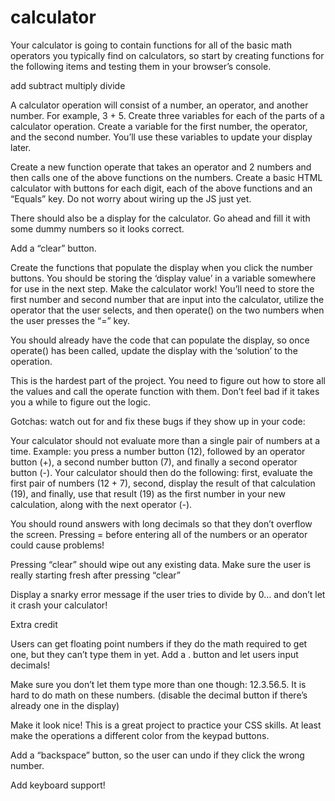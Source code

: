 # calculator
Your calculator is going to contain functions for all of the basic math operators you typically find on calculators, so start by creating functions for the following items and testing them in your browser’s console.

add
subtract
multiply
divide

A calculator operation will consist of a number, an operator, and another number. For example, 3 + 5. Create three variables for each of the parts of a calculator operation. Create a variable for the first number, the operator, and the second number. You’ll use these variables to update your display later.

Create a new function operate that takes an operator and 2 numbers and then calls one of the above functions on the numbers.
Create a basic HTML calculator with buttons for each digit, each of the above functions and an “Equals” key.
Do not worry about wiring up the JS just yet.

There should also be a display for the calculator. Go ahead and fill it with some dummy numbers so it looks correct.

Add a “clear” button.

Create the functions that populate the display when you click the number buttons. You should be storing the ‘display value’ in a variable somewhere for use in the next step.
Make the calculator work! You’ll need to store the first number and second number that are input into the calculator, utilize the operator that the user selects, and then operate() on the two numbers when the user presses the “=” key.

You should already have the code that can populate the display, so once operate() has been called, update the display with the ‘solution’ to the operation.

This is the hardest part of the project. You need to figure out how to store all the values and call the operate function with them. Don’t feel bad if it takes you a while to figure out the logic.

Gotchas: watch out for and fix these bugs if they show up in your code:

Your calculator should not evaluate more than a single pair of numbers at a time. Example: you press a number button (12), followed by an operator button (+), a second number button (7), and finally a second operator button (-). Your calculator should then do the following: first, evaluate the first pair of numbers (12 + 7), second, display the result of that calculation (19), and finally, use that result (19) as the first number in your new calculation, along with the next operator (-).

You should round answers with long decimals so that they don’t overflow the screen.
Pressing = before entering all of the numbers or an operator could cause problems!

Pressing “clear” should wipe out any existing data. Make sure the user is really starting fresh after pressing “clear”

Display a snarky error message if the user tries to divide by 0… and don’t let it crash your calculator!

Extra credit

Users can get floating point numbers if they do the math required to get one, but they can’t type them in yet. Add a . button and let users input decimals! 

Make sure you don’t let them type more than one though: 12.3.56.5. It is hard to do math on these numbers. (disable the decimal button if there’s already one in the display)

Make it look nice! This is a great project to practice your CSS skills. At least make the operations a different color from the keypad buttons.

Add a “backspace” button, so the user can undo if they click the wrong number.

Add keyboard support!